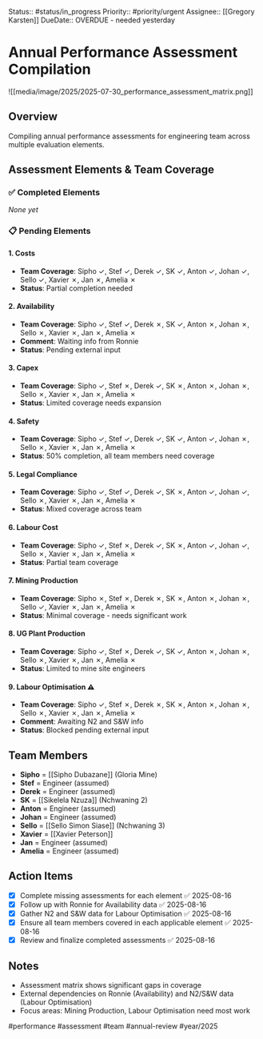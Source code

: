 Status:: #status/in_progress
Priority:: #priority/urgent
Assignee:: [[Gregory Karsten]]
DueDate:: OVERDUE - needed yesterday

# Annual Performance Assessment Compilation

![[media/image/2025/2025-07-30_performance_assessment_matrix.png]]

## Overview
Compiling annual performance assessments for engineering team across multiple evaluation elements.

## Assessment Elements & Team Coverage

### ✅ Completed Elements
*None yet*

### 📋 Pending Elements

#### 1. **Costs** 
- **Team Coverage**: Sipho ✓, Stef ✓, Derek ✓, SK ✓, Anton ✓, Johan ✓, Sello ✓, Xavier ✗, Jan ✗, Amelia ✗
- **Status**: Partial completion needed

#### 2. **Availability**
- **Team Coverage**: Sipho ✓, Stef ✓, Derek ✗, SK ✓, Anton ✗, Johan ✗, Sello ✗, Xavier ✗, Jan ✗, Amelia ✗  
- **Comment**: Waiting info from Ronnie
- **Status**: Pending external input

#### 3. **Capex**
- **Team Coverage**: Sipho ✓, Stef ✗, Derek ✓, SK ✗, Anton ✗, Johan ✗, Sello ✗, Xavier ✗, Jan ✗, Amelia ✗
- **Status**: Limited coverage needs expansion

#### 4. **Safety**
- **Team Coverage**: Sipho ✓, Stef ✓, Derek ✓, SK ✓, Anton ✓, Johan ✗, Sello ✗, Xavier ✗, Jan ✗, Amelia ✗
- **Status**: 50% completion, all team members need coverage

#### 5. **Legal Compliance**
- **Team Coverage**: Sipho ✓, Stef ✓, Derek ✓, SK ✗, Anton ✓, Johan ✓, Sello ✗, Xavier ✗, Jan ✗, Amelia ✗
- **Status**: Mixed coverage across team

#### 6. **Labour Cost**
- **Team Coverage**: Sipho ✓, Stef ✗, Derek ✓, SK ✗, Anton ✓, Johan ✓, Sello ✗, Xavier ✗, Jan ✗, Amelia ✗
- **Status**: Partial team coverage

#### 7. **Mining Production**
- **Team Coverage**: Sipho ✗, Stef ✗, Derek ✗, SK ✗, Anton ✗, Johan ✗, Sello ✓, Xavier ✗, Jan ✗, Amelia ✗
- **Status**: Minimal coverage - needs significant work

#### 8. **UG Plant Production**
- **Team Coverage**: Sipho ✓, Stef ✗, Derek ✓, SK ✓, Anton ✗, Johan ✗, Sello ✗, Xavier ✗, Jan ✗, Amelia ✗
- **Status**: Limited to mine site engineers

#### 9. **Labour Optimisation** ⚠️
- **Team Coverage**: Sipho ✓, Stef ✗, Derek ✗, SK ✗, Anton ✗, Johan ✗, Sello ✗, Xavier ✗, Jan ✗, Amelia ✗
- **Comment**: Awaiting N2 and S&W info
- **Status**: Blocked pending external input

## Team Members
- **Sipho** = [[Sipho Dubazane]] (Gloria Mine)
- **Stef** = Engineer (assumed)
- **Derek** = Engineer (assumed) 
- **SK** = [[Sikelela Nzuza]] (Nchwaning 2)
- **Anton** = Engineer (assumed)
- **Johan** = Engineer (assumed)
- **Sello** = [[Sello Simon Siase]] (Nchwaning 3)
- **Xavier** = [[Xavier Peterson]]
- **Jan** = Engineer (assumed)
- **Amelia** = Engineer (assumed)

## Action Items
- [x] Complete missing assessments for each element ✅ 2025-08-16
- [x] Follow up with Ronnie for Availability data ✅ 2025-08-16
- [x] Gather N2 and S&W data for Labour Optimisation ✅ 2025-08-16
- [x] Ensure all team members covered in each applicable element ✅ 2025-08-16
- [x] Review and finalize completed assessments ✅ 2025-08-16

## Notes
- Assessment matrix shows significant gaps in coverage
- External dependencies on Ronnie (Availability) and N2/S&W data (Labour Optimisation)
- Focus areas: Mining Production, Labour Optimisation need most work

#performance #assessment #team #annual-review #year/2025